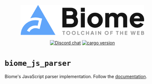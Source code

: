 <p align="center">
	<img alt="Biome - Toolchain of the web" width="400" src="https://raw.githubusercontent.com/biomejs/resources/main/svg/slogan-light-transparent.svg"/>
</p>

<div align="center">

[![Discord chat][discord-badge]][discord-url]
[![cargo version][cargo-badge]][cargo-url]

[discord-badge]:
	https://badgen.net/discord/online-members/BypW39g6Yc?icon=discord&label=discord&color=green
[discord-url]: https://biomejs.dev/chat
[cargo-badge]: https://badgen.net/crates/v/biome_js_parser?&color=green
[cargo-url]: https://crates.io/crates/biome_js_parser/

</div>

# `biome_js_parser`

Biome's JavaScript parser implementation. Follow the
[documentation](https://docs.rs/biome_js_parser/).
